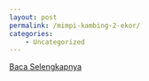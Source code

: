 ```yaml
---
layout: post
permalink: /mimpi-kambing-2-ekor/
categories:
    - Uncategorized
---
```


[Baca Selengkapnya](/10)